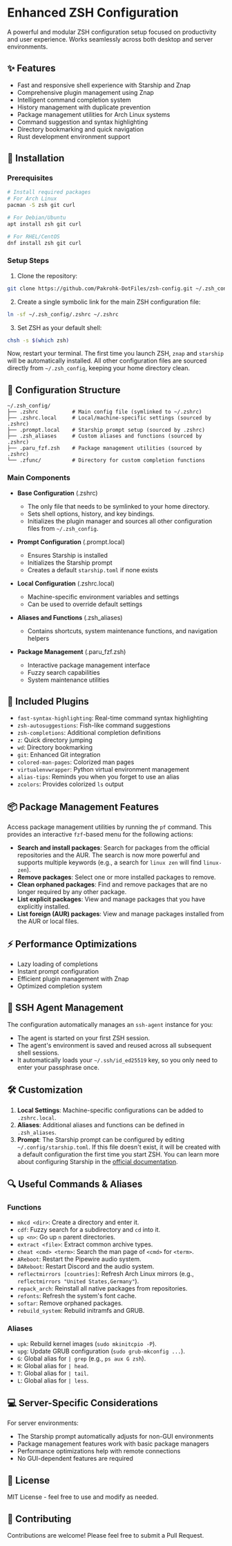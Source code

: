 # Enhanced ZSH Configuration

A powerful and modular ZSH configuration setup focused on productivity and user experience. Works seamlessly across both desktop and server environments.

## ✨ Features

- Fast and responsive shell experience with Starship and Znap
- Comprehensive plugin management using Znap
- Intelligent command completion system
- History management with duplicate prevention
- Package management utilities for Arch Linux systems
- Command suggestion and syntax highlighting
- Directory bookmarking and quick navigation
- Rust development environment support

## 🚀 Installation

### Prerequisites

```bash
# Install required packages
# For Arch Linux
pacman -S zsh git curl

# For Debian/Ubuntu
apt install zsh git curl

# For RHEL/CentOS
dnf install zsh git curl
```

### Setup Steps

1. Clone the repository:
```bash
git clone https://github.com/Pakrohk-DotFiles/zsh-config.git ~/.zsh_config
```

2. Create a single symbolic link for the main ZSH configuration file:
```bash
ln -sf ~/.zsh_config/.zshrc ~/.zshrc
```

3. Set ZSH as your default shell:
```bash
chsh -s $(which zsh)
```

Now, restart your terminal. The first time you launch ZSH, `znap` and `starship` will be automatically installed. All other configuration files are sourced directly from `~/.zsh_config`, keeping your home directory clean.

## 🔧 Configuration Structure

```
~/.zsh_config/
├── .zshrc           # Main config file (symlinked to ~/.zshrc)
├── .zshrc.local     # Local/machine-specific settings (sourced by .zshrc)
├── .prompt.local    # Starship prompt setup (sourced by .zshrc)
├── .zsh_aliases     # Custom aliases and functions (sourced by .zshrc)
├── .paru_fzf.zsh    # Package management utilities (sourced by .zshrc)
└── .zfunc/          # Directory for custom completion functions
```

### Main Components

- **Base Configuration** (.zshrc)
  - The only file that needs to be symlinked to your home directory.
  - Sets shell options, history, and key bindings.
  - Initializes the plugin manager and sources all other configuration files from `~/.zsh_config`.

- **Prompt Configuration** (.prompt.local)
  - Ensures Starship is installed
  - Initializes the Starship prompt
  - Creates a default `starship.toml` if none exists

- **Local Configuration** (.zshrc.local)
  - Machine-specific environment variables and settings
  - Can be used to override default settings

- **Aliases and Functions** (.zsh_aliases)
  - Contains shortcuts, system maintenance functions, and navigation helpers

- **Package Management** (.paru_fzf.zsh)
  - Interactive package management interface
  - Fuzzy search capabilities
  - System maintenance utilities

## 🔌 Included Plugins

- `fast-syntax-highlighting`: Real-time command syntax highlighting
- `zsh-autosuggestions`: Fish-like command suggestions
- `zsh-completions`: Additional completion definitions
- `z`: Quick directory jumping
- `wd`: Directory bookmarking
- `git`: Enhanced Git integration
- `colored-man-pages`: Colorized man pages
- `virtualenvwrapper`: Python virtual environment management
- `alias-tips`: Reminds you when you forget to use an alias
- `zcolors`: Provides colorized `ls` output

## 📦 Package Management Features

Access package management utilities by running the `pf` command. This provides an interactive `fzf`-based menu for the following actions:

- **Search and install packages**: Search for packages from the official repositories and the AUR. The search is now more powerful and supports multiple keywords (e.g., a search for `linux zen` will find `linux-zen`).
- **Remove packages**: Select one or more installed packages to remove.
- **Clean orphaned packages**: Find and remove packages that are no longer required by any other package.
- **List explicit packages**: View and manage packages that you have explicitly installed.
- **List foreign (AUR) packages**: View and manage packages installed from the AUR or local files.

## ⚡ Performance Optimizations

- Lazy loading of completions
- Instant prompt configuration
- Efficient plugin management with Znap
- Optimized completion system

## 🔐 SSH Agent Management

The configuration automatically manages an `ssh-agent` instance for you:
- The agent is started on your first ZSH session.
- The agent's environment is saved and reused across all subsequent shell sessions.
- It automatically loads your `~/.ssh/id_ed25519` key, so you only need to enter your passphrase once.

## 🛠 Customization

1. **Local Settings**: Machine-specific configurations can be added to `.zshrc.local`.
2. **Aliases**: Additional aliases and functions can be defined in `.zsh_aliases`.
3. **Prompt**: The Starship prompt can be configured by editing `~/.config/starship.toml`. If this file doesn't exist, it will be created with a default configuration the first time you start ZSH. You can learn more about configuring Starship in the [official documentation](https://starship.rs/config/).

## 🔍 Useful Commands & Aliases

### Functions
- `mkcd <dir>`: Create a directory and enter it.
- `cdf`: Fuzzy search for a subdirectory and `cd` into it.
- `up <n>`: Go up `n` parent directories.
- `extract <file>`: Extract common archive types.
- `cheat <cmd> <term>`: Search the man page of `<cmd>` for `<term>`.
- `AReboot`: Restart the Pipewire audio system.
- `DAReboot`: Restart Discord and the audio system.
- `reflectmirrors [countries]`: Refresh Arch Linux mirrors (e.g., `reflectmirrors "United States,Germany"`).
- `repack_arch`: Reinstall all native packages from repositories.
- `refonts`: Refresh the system's font cache.
- `softar`: Remove orphaned packages.
- `rebuild_system`: Rebuild initramfs and GRUB.

### Aliases
- `upk`: Rebuild kernel images (`sudo mkinitcpio -P`).
- `upg`: Update GRUB configuration (`sudo grub-mkconfig ...`).
- `G`: Global alias for `| grep` (e.g., `ps aux G zsh`).
- `H`: Global alias for `| head`.
- `T`: Global alias for `| tail`.
- `L`: Global alias for `| less`.

## 💻 Server-Specific Considerations

For server environments:
- The Starship prompt automatically adjusts for non-GUI environments
- Package management features work with basic package managers
- Performance optimizations help with remote connections
- No GUI-dependent features are required

## 📝 License

MIT License - feel free to use and modify as needed.

## 🤝 Contributing

Contributions are welcome! Please feel free to submit a Pull Request.
